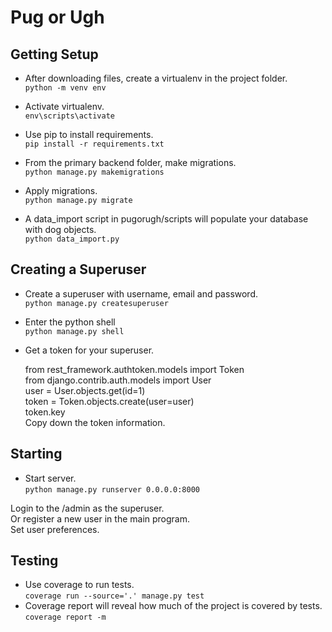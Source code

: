 # Pug or Ugh

## Getting Setup

- After downloading files, create a virtualenv in the project folder.  
`python -m venv env`  
- Activate virtualenv.  
`env\scripts\activate`  
- Use pip to install requirements.  
`pip install -r requirements.txt`  


- From the primary backend folder, make migrations.  
`python manage.py makemigrations`  
- Apply migrations.  
`python manage.py migrate`  

- A data_import script in pugorugh/scripts will populate your database with dog objects.  
`python data_import.py`  

## Creating a Superuser

- Create a superuser with username, email and password.  
`python manage.py createsuperuser`  

- Enter the python shell  
`python manage.py shell`  
- Get a token for your superuser.  

	from rest_framework.authtoken.models import Token  
	from django.contrib.auth.models import User  
	user = User.objects.get(id=1)  
	token = Token.objects.create(user=user)  
	token.key  
Copy down the token information.

## Starting

- Start server.  
`python manage.py runserver 0.0.0.0:8000`  
  
Login to the /admin as the superuser.  
Or register a new user in the main program.  
Set user preferences.  
  
## Testing  
- Use coverage to run tests.  
`coverage run --source='.' manage.py test`  
- Coverage report will reveal how much of the project is covered by tests.  
`coverage report -m`  
